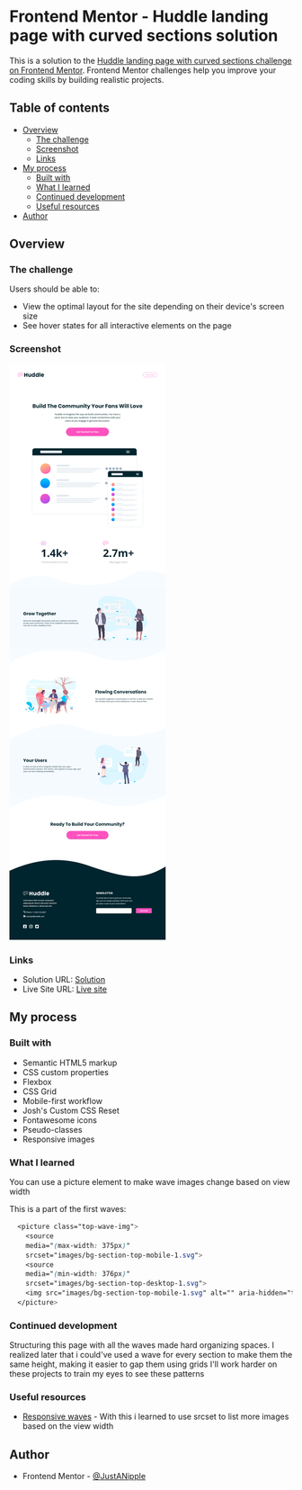 # Frontend Mentor - Huddle landing page with curved sections solution

This is a solution to the [Huddle landing page with curved sections challenge on Frontend Mentor](https://www.frontendmentor.io/challenges/huddle-landing-page-with-curved-sections-5ca5ecd01e82137ec91a50f2). Frontend Mentor challenges help you improve your coding skills by building realistic projects. 

## Table of contents

- [Overview](#overview)
  - [The challenge](#the-challenge)
  - [Screenshot](#screenshot)
  - [Links](#links)
- [My process](#my-process)
  - [Built with](#built-with)
  - [What I learned](#what-i-learned)
  - [Continued development](#continued-development)
  - [Useful resources](#useful-resources)
- [Author](#author)

## Overview

### The challenge

Users should be able to:

- View the optimal layout for the site depending on their device's screen size
- See hover states for all interactive elements on the page

### Screenshot

![](screenshot.png)

### Links

- Solution URL: [Solution](https://github.com/JustANipple/huddle-landing-page-with-curved-sections/blob/master/style.css)
- Live Site URL: [Live site](https://your-live-site-url.com)

## My process

### Built with

- Semantic HTML5 markup
- CSS custom properties
- Flexbox
- CSS Grid
- Mobile-first workflow
- Josh's Custom CSS Reset
- Fontawesome icons
- Pseudo-classes
- Responsive images

### What I learned

You can use a picture element to make wave images change based on view width

This is a part of the first waves:
```css
  <picture class="top-wave-img">
    <source 
    media="(max-width: 375px)"
    srcset="images/bg-section-top-mobile-1.svg">
    <source 
    media="(min-width: 376px)"
    srcset="images/bg-section-top-desktop-1.svg">
    <img src="images/bg-section-top-mobile-1.svg" alt="" aria-hidden="true">
  </picture>
```

### Continued development

Structuring this page with all the waves made hard organizing spaces. I realized later that i could've used a wave for every section to make them the same height, making it easier to gap them using grids
I'll work harder on these projects to train my eyes to see these patterns

### Useful resources

- [Responsive waves](https://developer.mozilla.org/en-US/docs/Learn/HTML/Multimedia_and_embedding/Responsive_images?retiredLocale=it) - With this i learned to use srcset to list more images based on the view width

## Author
- Frontend Mentor - [@JustANipple](https://www.frontendmentor.io/profile/JustANipple)
